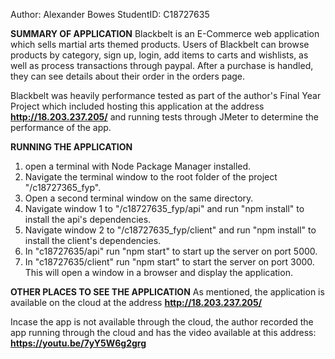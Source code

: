 Author: Alexander Bowes
StudentID: C18727635

**SUMMARY OF APPLICATION**
Blackbelt is an E-Commerce web application which sells martial arts themed products.
Users of Blackbelt can browse products by category, sign up, login, add items to carts and wishlists, as well
as process transactions through paypal. After a purchase is handled, they can see details about their order in the orders page.

Blackbelt was heavily performance tested as part of the author's Final Year Project which included hosting 
this application at the address **http://18.203.237.205/** and running tests through JMeter to determine the performance of the app.

**RUNNING THE APPLICATION**
1. open a terminal with Node Package Manager installed. 
2. Navigate the terminal window to the root folder of the project "/c18727365_fyp".
3. Open a second terminal window on the same directory.
4. Navigate window 1 to "/c18727635_fyp/api" and run "npm install" to install the api's dependencies.
5. Navigate window 2 to "/c18727635_fyp/client" and run "npm install" to install the client's dependencies.
6. In "c18727635/api" run "npm start" to start up the server on port 5000.
7. In "c18727635/client" run "npm start" to start the server on port 3000. This will open a window in a browser and display the application.

**OTHER PLACES TO SEE THE APPLICATION**
As mentioned, the application is available on the cloud at the address **http://18.203.237.205/**

Incase the app is not available through the cloud, the author recorded the app running through the cloud and 
has the video available at this address: **https://youtu.be/7yY5W6g2grg**

